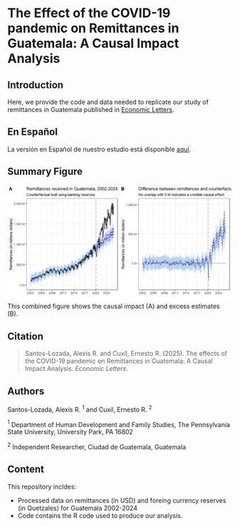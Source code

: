 # The Effect of the COVID-19 pandemic on Remittances in Guatemala: A Causal Impact Analysis
## Introduction 
Here, we provide the code and data needed to replicate our study of remittances in Guatemala published in [Economic Letters](https://www.sciencedirect.com/journal/economics-letters). 

## En Español
La versión en Español de nuestro estudio está disponible [aquí](/translation/Traduccion_SantosyCuxil2025.pdf).

## Summary Figure
![Remittances received in excess of expected levels](Fig2.png)
This combined figure shows the causal impact (A) and excess estimates (B). 

## Citation 
> Santos-Lozada, Alexis R. and Cuxil, Ernesto R. (2025). The effects of the COVID-19 pandemic on Remittances in Guatemala: A Causal Impact Analysis. *Economic Letters*.
 
## Authors
Santos-Lozada, Alexis R. $^{1}$ and Cuxil, Ernesto R. $^{2}$ 

$^{1}$ Department of Human Development and Family Studies, The Pennsylvania State University, University Park, PA 16802 

$^{2}$ Independent Researcher, Ciudad de Guatemala, Guatemala

## Content
This repository incldes:

* Processed data on remittances (in USD) and foreing currency reserves (in Quetzales) for Guatemala 2002-2024
* Code contains the R code used to produce our analysis.

